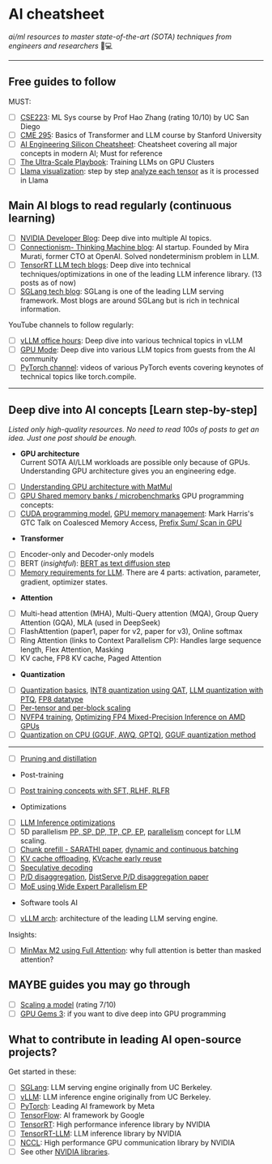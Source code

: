 # AI cheatsheet
*ai/ml resources to master state-of-the-art (SOTA) techniques from engineers and researchers* 🧠💻

---

## Free guides to follow

MUST:
- [ ] [CSE223](https://hao-ai-lab.github.io/cse234-w25/): ML Sys course by Prof Hao Zhang (rating 10/10) by UC San Diego
- [ ] [CME 295](https://cme295.stanford.edu/syllabus/): Basics of Transformer and LLM course by Stanford University
- [ ] [AI Engineering Silicon Cheatsheet](https://amzn.to/3Wl5Tum): Cheatsheet covering all major concepts in modern AI; Must for reference
- [ ] [The Ultra-Scale Playbook](https://huggingface.co/spaces/nanotron/ultrascale-playbook?section=first_steps:_training_on_one_gpu): Training LLMs on GPU Clusters
- [ ] [Llama visualization](https://www.alphaxiv.org/labs/tensor-trace): step by step [analyze each tensor](https://www.alphaxiv.org/labs/fly-through-llama) as it is processed in Llama

## Main AI blogs to read regularly (continuous learning)

- [ ] [NVIDIA Developer Blog](https://developer.nvidia.com/blog/): Deep dive into multiple AI topics.
- [ ] [Connectionism- Thinking Machine blog](https://thinkingmachines.ai/blog/): AI startup. Founded by Mira Murati, former CTO at OpenAI. Solved nondeterminism problem in LLM.
- [ ] [TensorRT LLM tech blogs](https://github.com/NVIDIA/TensorRT-LLM/tree/main/docs/source/blogs/tech_blog): Deep dive into technical techniques/optimizations in one of the leading LLM inference library. (13 posts as of now)
- [ ] [SGLang tech blog](https://lmsys.org/blog/): SGLang is one of the leading LLM serving framework. Most blogs are around SGLang but is rich in technical information.

YouTube channels to follow regularly:

- [ ] [vLLM office hours](https://www.youtube.com/watch?v=uWQ489ONvng&list=PLbMP1JcGBmSHxp4-lubU5WYmJ9YgAQcf3): Deep dive into various technical topics in vLLM
- [ ] [GPU Mode](https://www.youtube.com/@GPUMODE/videos): Deep dive into various LLM topics from guests from the AI community
- [ ] [PyTorch channel](https://www.youtube.com/@PyTorch/videos): videos of various PyTorch events covering keynotes of technical topics like torch.compile.

---

## Deep dive into AI concepts [Learn step-by-step]
_Listed only high-quality resources. No need to read 100s of posts to get an idea. Just one post should be enough._

* **GPU architecture**
<br> Current SOTA AI/LLM workloads are possible only because of GPUs. Understanding GPU architecture gives you an engineering edge.
- [ ] [Understanding GPU architecture with MatMul](https://www.aleksagordic.com/blog/matmul)
- [ ] [GPU Shared memory banks / microbenchmarks](https://feldmann.nyc/blog/smem-microbenchmarks)
GPU programming concepts:
- [ ] [CUDA programming model](https://developer.nvidia.com/blog/cuda-refresher-cuda-programming-model/), [GPU memory management](https://www.nvidia.com/en-us/on-demand/session/gtc24-s62550/): Mark Harris's GTC Talk on Coalesced Memory Access, [Prefix Sum/ Scan in GPU](https://developer.nvidia.com/gpugems/gpugems3/part-vi-gpu-computing/chapter-39-parallel-prefix-sum-scan-cuda)

* **Transformer**
- [ ] Encoder-only and Decoder-only models
- [ ] BERT (_insightful_): [BERT as text diffusion step](https://nathan.rs/posts/roberta-diffusion/)
- [ ] [Memory requirements for LLM](https://themlsurgeon.substack.com/p/the-memory-anatomy-of-large-language). There are 4 parts: activation, parameter, gradient, optimizer states.

* **Attention**
- [ ] Multi-head attention (MHA), Multi-Query attention (MQA), Group Query Attention (GQA), MLA (used in DeepSeek)
- [ ] FlashAttention (paper1, paper for v2, paper for v3), Online softmax
- [ ] Ring Attention (links to Context Parallelism CP): Handles large sequence length, Flex Attention, Masking
- [ ] KV cache, FP8 KV cache, Paged Attention

* **Quantization**

- [ ] [Quantization basics](https://themlsurgeon.substack.com/p/the-machine-learning-surgeons-guide), [INT8 quantization using QAT](https://developer.nvidia.com/blog/achieving-fp32-accuracy-for-int8-inference-using-quantization-aware-training-with-tensorrt/), [LLM quantization with PTQ](https://developer.nvidia.com/blog/optimizing-llms-for-performance-and-accuracy-with-post-training-quantization/), [FP8 datatype](https://developer.nvidia.com/blog/floating-point-8-an-introduction-to-efficient-lower-precision-ai-training/)
- [ ] [Per-tensor and per-block scaling](https://developer.nvidia.com/blog/per-tensor-and-per-block-scaling-strategies-for-effective-fp8-training/)
- [ ] [NVFP4 training](https://developer.nvidia.com/blog/nvfp4-trains-with-precision-of-16-bit-and-speed-and-efficiency-of-4-bit/), [Optimizing FP4 Mixed-Precision Inference on AMD GPUs](https://lmsys.org/blog/2025-09-21-petit-amdgpu/)
- [ ] [Quantization on CPU (GGUF, AWQ, GPTQ)](https://www.ionio.ai/blog/llms-on-cpu-the-power-of-quantization-with-gguf-awq-gptq), [GGUF quantization method](https://www.reddit.com/r/LocalLLaMA/comments/1ba55rj/overview_of_gguf_quantization_methods/)
---
- [ ] [Pruning and distillation](https://developer.nvidia.com/blog/how-to-prune-and-distill-llama-3-1-8b-to-an-nvidia-llama-3-1-minitron-4b-model/)

* Post-training
- [ ] [Post training concepts with SFT, RLHF, RLFR](https://tokens-for-thoughts.notion.site/post-training-101)

* Optimizations

- [ ] [LLM Inference optimizations](https://developer.nvidia.com/blog/mastering-llm-techniques-inference-optimization/)
- [ ] 5D parallelism [PP, SP, DP, TP, CP, EP](https://docs.nvidia.com/nemo-framework/user-guide/latest/nemotoolkit/features/parallelisms.html), [parallelism](https://themlsurgeon.substack.com/p/data-parallelism-scaling-llm-training) concept for LLM scaling.
- [ ] [Chunk prefill - SARATHI paper](https://arxiv.org/pdf/2308.16369), [dynamic and continuous batching](https://bentoml.com/llm/inference-optimization/static-dynamic-continuous-batching)
- [ ] [KV cache offloading](https://bentoml.com/llm/inference-optimization/kv-cache-offloading), [KVcache early reuse](https://developer.nvidia.com/blog/5x-faster-time-to-first-token-with-nvidia-tensorrt-llm-kv-cache-early-reuse/)
- [ ] [Speculative decoding](https://bentoml.com/llm/inference-optimization/speculative-decoding)
- [ ] [P/D disaggregation](https://bentoml.com/llm/inference-optimization/prefill-decode-disaggregation), [DistServe P/D disaggregation paper](https://arxiv.org/pdf/2401.09670)
- [ ] [MoE using Wide Expert Parallelism EP](https://developer.nvidia.com/blog/scaling-large-moe-models-with-wide-expert-parallelism-on-nvl72-rack-scale-systems/)

* Software tools AI
- [ ] [vLLM arch](https://www.aleksagordic.com/blog/vllm): architecture of the leading LLM serving engine.

Insights:

- [ ] [MinMax M2 using Full Attention](https://x.com/zpysky1125/status/1983383094607347992): why full attention is better than masked attention?

## MAYBE guides you may go through

- [ ] [Scaling a model](https://jax-ml.github.io/scaling-book/roofline/) (rating 7/10)
- [ ] [GPU Gems 3](https://developer.nvidia.com/gpugems/gpugems3): if you want to dive deep into GPU programming

## What to contribute in leading AI open-source projects?

Get started in these:

- [ ] [SGLang](https://github.com/sgl-project/sglang): LLM serving engine originally from UC Berkeley.
- [ ] [vLLM](https://github.com/vllm-project/vllm): LLM inference engine originally from UC Berkeley.
- [ ] [PyTorch](https://github.com/pytorch/pytorch): Leading AI framework by Meta
- [ ] [TensorFlow](https://github.com/tensorflow/tensorflow): AI framework by Google
- [ ] [TensorRT](https://github.com/NVIDIA/TensorRT): High performance inference library by NVIDIA
- [ ] [TensorRT-LLM](https://github.com/NVIDIA/TensorRT-LLM): LLM inference library by NVIDIA
- [ ] [NCCL](https://github.com/NVIDIA/nccl): High performance GPU communication library by NVIDIA
- [ ] See other [NVIDIA libraries](https://github.com/orgs/NVIDIA/repositories?language=&q=&sort=&type=all).
